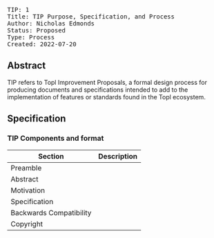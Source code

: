 <pre>
TIP: 1
Title: TIP Purpose, Specification, and Process
Author: Nicholas Edmonds <n.edmonds@topl.me>
Status: Proposed
Type: Process
Created: 2022-07-20
</pre>

## Abstract
TIP refers to Topl Improvement Proposals, a formal design process for producing documents and specifications intended to add to the implementation of features or standards found in the Topl ecosystem. 

## Specification

### TIP Components and format

| Section                 | Description |
| ----------------------- | ----------- |
| Preamble                |             |
| Abstract                |             |
| Motivation              |             |
| Specification           |             |
| Backwards Compatibility |             |
| Copyright               |             |
